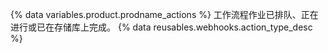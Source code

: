 {% data variables.product.prodname_actions %} 工作流程作业已排队、正在进行或已在存储库上完成。 {% data reusables.webhooks.action_type_desc %}
